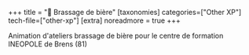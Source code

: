 +++
title = "🍺 Brassage de bière"
[taxonomies]
categories=["Other XP"]
tech-file=["other-xp"]
[extra]
noreadmore = true
+++

Animation d'ateliers brassage de bière pour le centre de formation INEOPOLE de Brens (81)

<!-- more -->